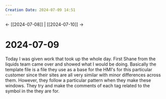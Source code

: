 ```yaml
---
Creation Date: 2024-07-09 14:51
---
```


<- [[2024-07-08]] | [[2024-07-10]]  ->

# 2024-07-09
Today I was given work that took up the whole day. First Shane from the liquids team came over and showed what I would be doing. Basically the template file is a file they use as a base for the HMI's for this particular customer since their sites are all very similar with minor differences across them. However, they follow a particular pattern when they make these windows. They try and make the comments of each tag related to the symbol in the they are for. 